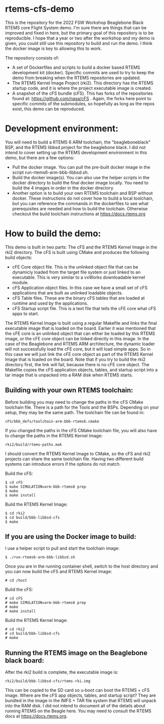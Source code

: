 # rtems-cfs-demo
This is the repository for the 2022 FSW Workshop Beaglebone Black RTEMS core Flight System demo. I'm sure there are things that can be improved and fixed in here, but the primary goal of this repository is to be reproducible. I hope that a year or two after the workshop and my demo is given, you could still use this repository to build and run the demo. I think the docker image is key to allowing this to work.

The repository consists of:
- A set of Dockerfiles and scripts to build a docker based RTEMS development kit (docker). Specific commits are used to try to keep the demo from breaking when the RTEMS repositories are updated.
- The RTEMS Kernel Image Project (rki2). This directory has the RTEMS startup code, and it is where the project executable image is created.
- A snapshot of the cFS bundle (cFS). This has forks of the repositories found at: https://github.com/nasa/cFS . Again, the forks here point to specific commits of the submodules, so hopefully as long as the repos exist, this demo can be reproduced.

# Development environment:
You will need to build a RTEMS 6 ARM toolchain, the "beagleboneblack" BSP, and the RTEMS libbsd project for the beaglebone black. I did not intend to cover setting up the RTEMS development environment in this demo, but there are a few options:
- Pull the docker image. You can pull the pre-built docker image in the script run-rtems6-arm-bbb-libbsd.sh. 
- Build the docker image(s). You can also use the helper scripts in the docker directory to build the final docker image locally. You need to build the 4 images in order in the docker directory. 
- Another option is to build your own RTEMS toolchain and BSP without docker. These instructions do not cover how to build a local toolchain, but you can reference the commands in the dockerfiles to see what prerequisites are needed and how to build the toolchain. Otherwise checkout the build toolchain instructions at https://docs.rtems.org

# How to build the demo:
This demo is built in two parts: The cFS and the RTEMS Kernel Image in the rki2 directory. The cFS is built using CMake and produces the following build objects:
- cFE Core object file. This is the unlinked object file that can be dynamicly loaded from the target file system or just linked to an executable. This is very similar to a vxWorks downloadable kernel module.
- cFS Application object files. In this case we have a small set of cFS applications that are built as unlinked loadable objects.
- cFS Table files. These are the binary cFS tables that are loaded at runtime and used by the applications.
- cFS Startup script file. This is a text file that tells the cFE core what cFS apps to start.

The RTEMS Kernel Image is built using a regular Makefile and links the final executable image that is loaded on the board. Earlier it was mentioned that the cFE core is an unlinked object that can either be loaded by this RTEMS image, or the cFE core object can be linked directly in this image. In the case of the Beaglebone and RTEMS ARM architecture, the dynamic loader will not successfully load the cFE core, but it will load simple apps. So in this case we will just link the cFE core object as part of the RTEMS Kernel Image that is loaded on the board. Note that if you try to build the rki2 directory first, the link will fail, because there is no cFE core object. The Makefile copies the cFS application objects, tables, and startup script into a tar image that is unpacked into a RAM disk when RTEMS starts.

## Building with your own RTEMS toolchain:
Before building you may need to change the paths in the cFS CMake toolchain file. There is a path for the Tools and the BSPs. Depending on your setup, they may be the same path. The toolchain file can be found in:
```
cFS/bbb_defs/toolchain-arm-bbb-rtems6.cmake
```

If you changed the paths in the cFS CMake toolchain file, you will also have to change the paths in the RTEMS Kernel Image:
```
rki2/build/rtems-paths.mak
```
I should convert the RTEMS Kernel Image to CMake, so the cFS and rki2 projects can share the same toolchain file. Having two different build systems can introduce errors if the options do not match.


Build the cFS:
```
$ cd cFS
$ make SIMULATION=arm-bbb-rtems6 prep
$ make
$ make install
```

Build the RTEMS Kernel Image:
```
$ cd rki2
$ cd build/bbb-libbsd-cfs
$ make
```

## If you are using the Docker image to build: 
I use a helper script to pull and start the toolchain image:
```
$ ./run-rtems6-arm-bbb-libbsd.sh
```

Once you are in the running container shell, switch to the host directory and you can now build the cFS and RTEMS Kernel Image:
```
# cd /host
```

Build the cFS:
```
# cd cFS
# make SIMULATION=arm-bbb-rtems6 prep
# make
# make install
```

Build the RTEMS Kernel Image:
```
# cd rki2
# cd build/bbb-libbsd-cfs
# make
```

## Running the RTEMS image on the Beaglebone black board:

After the rki2 build is complete, the executable image is:
```
rki2/build/bbb-libbsd-cfs/rtems-rki.img
```

This can be copied to the SD card so u-boot can boot the RTEMS + cFS image. Where are the cFS app objects, tables, and startup script? They are bundled in the image in the IMFS + TAR file system that RTEMS will unpack into the RAM disk. I did not intend to document all of the details about running RTEMS on the Beagle here. You may need to consult the RTEMS docs at https://docs.rtems.org.


